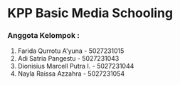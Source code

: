 # KPP Basic Media Schooling

### Anggota Kelompok :
1. Farida Qurrotu A'yuna - 5027231015
2. Adi Satria Pangestu - 5027231043
3. Dionisius Marcell Putra I. - 5027231044
4. Nayla Raissa Azzahra - 5027231054
